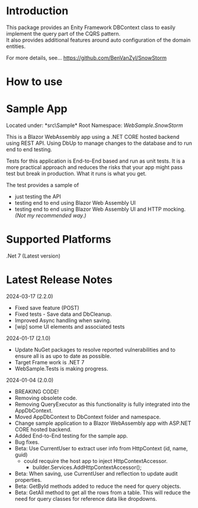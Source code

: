 # Introduction 

This package provides an Enity Framework DBContext class to easily implement the query part of the CQRS pattern.  
It also provides additional features around auto configuration of the domain entities.

For more details, see...
https://github.com/BenVanZyl/SnowStorm

# How to use

# Sample App

Located under: *src\Sample\*
Root Namespace: *WebSample.SnowStorm* 

This is a Blazor WebAssembly app using a .NET CORE hosted backend using REST API.
Using DbUp to manage changes to the database and to run end to end testing.

Tests for this application is End-to-End based and run as unit tests.  It is a more practical approach and reduces the risks that your app might pass test but break in production.  What it runs is what you get.

The test provides a sample of 
- just testing the API
- testing end to end using Blazor Web Assembly UI
- testing end to end using Blazor Web Assembly UI and HTTP mocking. *(Not my recommended way.)*


# Supported Platforms
.Net 7 (Latest version) 

# Latest Release Notes

2024-03-17 (2.2.0)
 - Fixed  save feature (POST)
 - Fixed tests - Save data and DbCleanup.
 - Improved Async handling when saving.
 - [wip] some UI elements and associated tests

2024-01-17 (2.1.0)
 - Update NuGet packages to resolve reported vulnerabilities and to ensure all is as upo to date as possible.
 - Target Frame work is .NET 7
 - WebSample.Tests is making progress.

2024-01-04 (2.0.0)
 - BREAKING CODE!
 - Removing obsolete code.
 - Removing QueryExecutor as this functionality is fully integrated into the AppDbContext.
 - Moved AppDbContext to DbContext folder and namespace.
 - Change sample application to a Blazor WebAssembly app with ASP.NET CORE hosted backend.
 - Added End-to-End testing for the sample app. 
 - Bug fixes.
 - Beta: Use CurrentUser to extract user info from HttpContext (id, name, guid)
   - could recquire the host app to inject HttpContextAccessor.
     - builder.Services.AddHttpContextAccessor();
 - Beta: When saving, use CurrentUser and reflection to update audit properties. 
 - Beta: GetById<T> methods added to reduce the need for query objects.
 - Beta: GetAll<T> method to get all the rows from a table.  This will reduce the need for query classes for reference data like dropdowns.

